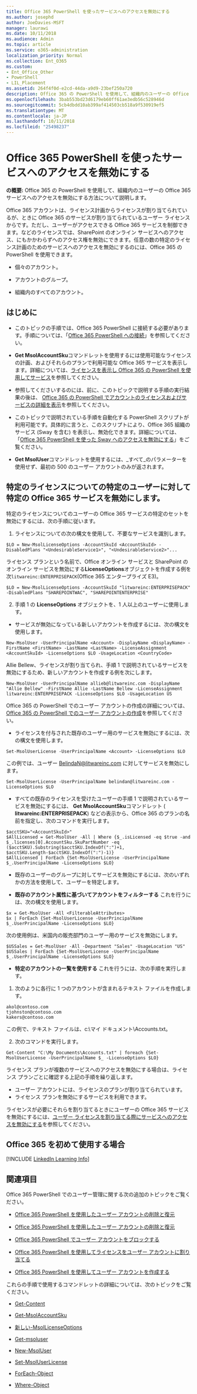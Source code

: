 ```yaml
---
title: Office 365 PowerShell を使ったサービスへのアクセスを無効にする
ms.author: josephd
author: JoeDavies-MSFT
manager: laurawi
ms.date: 10/11/2018
ms.audience: Admin
ms.topic: article
ms.service: o365-administration
localization_priority: Normal
ms.collection: Ent_O365
ms.custom:
- Ent_Office_Other
- PowerShell
- LIL_Placement
ms.assetid: 264f4f0d-e2cd-44da-a9d9-23bef250a720
description: Office 365 の PowerShell を使用して、組織内のユーザーの Office 365 サービスへのアクセスを無効にする方法について説明します。
ms.openlocfilehash: 3bab553bd23d6179eb60ff61ae3edb56c528946d
ms.sourcegitcommit: 5cb4dbdd10ab399af414503cb518a9f530919ef5
ms.translationtype: MT
ms.contentlocale: ja-JP
ms.lasthandoff: 10/11/2018
ms.locfileid: "25498237"
---
```

# <a name="disable-access-to-services-with-office-365-powershell"></a>Office 365 PowerShell を使ったサービスへのアクセスを無効にする

**の概要:** Office 365 の PowerShell を使用して、組織内のユーザーの Office 365 サービスへのアクセスを無効にする方法について説明します。
  
Office 365 アカウントは、ライセンス計画からライセンスが割り当てられているが、ときに Office 365 のサービスが割り当てられているユーザー ライセンスからです。ただし、ユーザーがアクセスできる Office 365 サービスを制御できます。などのライセンスでは、SharePoint のオンライン サービスへのアクセス、にもかかわらずへのアクセス権を無効にできます。任意の数の特定のライセンス計画のためのサービスへのアクセスを無効にするのには、Office 365 の PowerShell を使用できます。

- 個々のアカウント。
    
- アカウントのグループ。
    
- 組織内のすべてのアカウント。
    
## <a name="before-you-begin"></a>はじめに
<a name="RTT"> </a>

- このトピックの手順では、Office 365 PowerShell に接続する必要があります。手順については、「[Office 365 PowerShell への接続](connect-to-office-365-powershell.md)」を参照してください。
    
- **Get MsolAccountSku**コマンドレットを使用するには使用可能なライセンスの計画、およびそれらのプランで利用可能な Office 365 サービスを表示します。詳細については、[ライセンスを表示し Office 365 の PowerShell を使用してサービス](view-licenses-and-services-with-office-365-powershell.md)を参照してください。
    
- 参照してくださいするのには、前に、このトピックで説明する手順の実行結果の後は、 [Office 365 の PowerShell でアカウントのライセンスおよびサービスの詳細を表示](view-account-license-and-service-details-with-office-365-powershell.md)を参照してください。
    
- このトピックで説明されている手順を自動化する PowerShell スクリプトが利用可能です。具体的に言うと、このスクリプトにより、Office 365 組織のサービス (Sway を含む) を表示し、無効化できます。詳細については、「[Office 365 PowerShell を使った Sway へのアクセスを無効にする](disable-access-to-sway-with-office-365-powershell.md)」をご覧ください。
    
- **Get MsolUser**コマンドレットを使用するには、_すべて_のパラメーターを使用せず、最初の 500 のユーザー アカウントのみが返されます。
    
## <a name="disable-specific-office-365-services-for-specific-users-for-a-specific-licensing-plan"></a>特定のライセンスについての特定のユーザーに対して特定の Office 365 サービスを無効にします。
  
特定のライセンスについてのユーザーの Office 365 サービスの特定のセットを無効にするには、次の手順に従います。
  
1. ライセンスについての次の構文を使用して、不要なサービスを識別します。
    
  ```
  $LO = New-MsolLicenseOptions -AccountSkuId <AccountSkuId> -DisabledPlans "<UndesirableService1>", "<UndesirableService2>"...
  ```

  ライセンス プランという名前で、Office オンライン サービスと SharePoint のオンライン サービスを無効にする**LicenseOptions**オブジェクトを作成する例を次`litwareinc:ENTERPRISEPACK`(Office 365 エンタープライズ E3)。
    
  ```
  $LO = New-MsolLicenseOptions -AccountSkuId "litwareinc:ENTERPRISEPACK" -DisabledPlans "SHAREPOINTWAC", "SHAREPOINTENTERPRISE"
  ```

2. 手順 1 の **LicenseOptions** オブジェクトを、1 人以上のユーザーに使用します。
    
  - サービスが無効になっている新しいアカウントを作成するには、次の構文を使用します。
    
  ```
  New-MsolUser -UserPrincipalName <Account> -DisplayName <DisplayName> -FirstName <FirstName> -LastName <LastName> -LicenseAssignment <AccountSkuId> -LicenseOptions $LO -UsageLocation <CountryCode>
  ```

  Allie Bellew、ライセンスが割り当てられ、手順 1 で説明されているサービスを無効にするため、新しいアカウントを作成する例を次にします。
    
  ```
  New-MsolUser -UserPrincipalName allieb@litwareinc.com -DisplayName "Allie Bellew" -FirstName Allie -LastName Bellew -LicenseAssignment litwareinc:ENTERPRISEPACK -LicenseOptions $LO -UsageLocation US
  ```

  Office 365 の PowerShell でのユーザー アカウントの作成の詳細については、 [Office 365 の PowerShell でのユーザー アカウントの作成](create-user-accounts-with-office-365-powershell.md)を参照してください。
    
  - ライセンスを付与された既存のユーザー用のサービスを無効にするには、次の構文を使用します。
    
  ```
  Set-MsolUserLicense -UserPrincipalName <Account> -LicenseOptions $LO
  ```

  この例では、ユーザー BelindaN@litwareinc.com に対してサービスを無効にします。
    
  ```
  Set-MsolUserLicense -UserPrincipalName belindan@litwareinc.com -LicenseOptions $LO
  ```

  - すべての既存のライセンスを受けたユーザーの手順 1 で説明されているサービスを無効にするには、 **Get MsolAccountSku**コマンドレット ( **litwareinc:ENTERPRISEPACK**) などの表示から、Office 365 のプランの名前を指定し、次のコマンドを実行します。
    
  ```
  $acctSKU="<AccountSkuId>"
  $AllLicensed = Get-MsolUser -All | Where {$_.isLicensed -eq $true -and $_.licenses[0].AccountSku.SkuPartNumber -eq ($acctSKU).Substring($acctSKU.IndexOf(":")+1, $acctSKU.Length-$acctSKU.IndexOf(":")-1)}
  $AllLicensed | ForEach {Set-MsolUserLicense -UserPrincipalName $_.UserPrincipalName -LicenseOptions $LO}
  ```

  - 既存のユーザーのグループに対してサービスを無効にするには、次のいずれかの方法を使用して、ユーザーを特定します。
    
  - **既存のアカウント属性に基づいてアカウントをフィルターする** これを行うには、次の構文を使用します。
    
  ```
  $x = Get-MsolUser -All <FilterableAttributes>
  $x | ForEach {Set-MsolUserLicense -UserPrincipalName $_.UserPrincipalName -LicenseOptions $LO}
  ```

  次の使用例は、米国内の販売部門のユーザー用のサービスを無効にします。
    
  ```
  $USSales = Get-MsolUser -All -Department "Sales" -UsageLocation "US"
  $USSales | ForEach {Set-MsolUserLicense -UserPrincipalName $_.UserPrincipalName -LicenseOptions $LO}
  ```

  - **特定のアカウントの一覧を使用する** これを行うには、次の手順を実行します。
    
1. 次のように各行に 1 つのアカウントが含まれるテキスト ファイルを作成します。
    
  ```
  akol@contoso.com
  tjohnston@contoso.com
  kakers@contoso.com
  ```

  この例で、テキスト ファイルは、c:\\マイ ドキュメント\\Accounts.txt。
    
2. 次のコマンドを実行します。
    
  ```
  Get-Content "C:\My Documents\Accounts.txt" | foreach {Set-MsolUserLicense -UserPrincipalName $_ -LicenseOptions $LO}
  ```

ライセンス プランが複数のサービスへのアクセスを無効にする場合は、ライセンス プランごとに確認する上記の手順を繰り返します。

- ユーザー アカウントには、ライセンスのプランが割り当てられています。
- ライセンス プランを無効にするサービスを利用できます。

ライセンスが必要にそれらを割り当てるときにユーザーの Office 365 サービスを無効にするには、[ユーザー ライセンスを割り当てる際にサービスへのアクセスを無効にする](disable-access-to-services-while-assigning-user-licenses.md)を参照してください。


## <a name="new-to-office-365"></a>Office 365 を初めて使用する場合
<a name="LinkedIn"> </a>

[!INCLUDE [LinkedIn Learning Info](../common/office/linkedin-learning-info.md)]
   
## <a name="see-also"></a>関連項目
<a name="SeeAlso"> </a>

Office 365 PowerShell でのユーザー管理に関する次の追加のトピックをご覧ください。
  
- [Office 365 PowerShell を使用したユーザー アカウントの削除と復元](delete-and-restore-user-accounts-with-office-365-powershell.md)
    
- [Office 365 PowerShell を使用したユーザー アカウントの削除と復元](delete-and-restore-user-accounts-with-office-365-powershell.md)
    
- [Office 365 PowerShell でユーザー アカウントをブロックする](block-user-accounts-with-office-365-powershell.md)
    
- [Office 365 PowerShell を使用してライセンスをユーザー アカウントに割り当てる](assign-licenses-to-user-accounts-with-office-365-powershell.md)
    
- [Office 365 PowerShell を使用してユーザー アカウントを作成する](create-user-accounts-with-office-365-powershell.md)
    
これらの手順で使用するコマンドレットの詳細については、次のトピックをご覧ください。
  
- [Get-Content](https://go.microsoft.com/fwlink/p/?LinkId=289917)
    
- [Get-MsolAccountSku](https://go.microsoft.com/fwlink/p/?LinkId=691549)
    
- [新しい-MsolLicenseOptions](https://go.microsoft.com/fwlink/p/?LinkId=691546)
    
- [Get-msoluser](https://go.microsoft.com/fwlink/p/?LinkId=691543)
    
- [New-MsolUser](https://go.microsoft.com/fwlink/p/?LinkId=691547)
    
- [Set-MsolUserLicense](https://go.microsoft.com/fwlink/p/?LinkId=691548)
    
- [ForEach-Object](https://go.microsoft.com/fwlink/p/?LinkId=113300)
    
- [Where-Object](https://go.microsoft.com/fwlink/p/?LinkId=113423)
    
  

